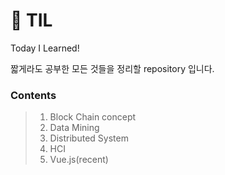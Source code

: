 # :green_heart: TIL
Today I Learned! 

짧게라도 공부한 모든 것들을 정리할 repository 입니다.


### Contents
> 1. Block Chain concept
> 2. Data Mining
> 3. Distributed System
> 4. HCI
> 5. Vue.js(recent)
<br>
